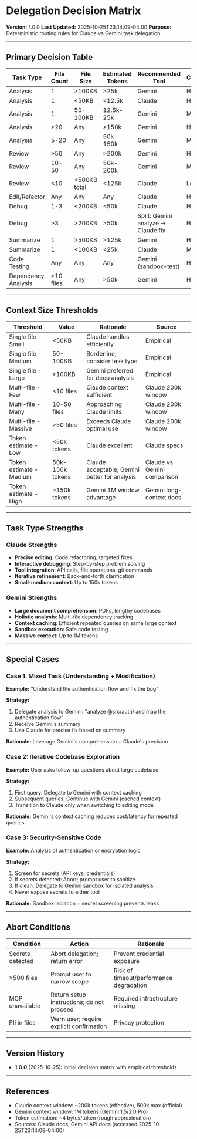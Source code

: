 # Delegation Decision Matrix

**Version:** 1.0.0
**Last Updated:** 2025-10-25T23:14:09-04:00
**Purpose:** Deterministic routing rules for Claude vs Gemini task delegation

---

## Primary Decision Table

| Task Type | File Count | File Size | Estimated Tokens | Recommended Tool | Confidence |
|-----------|------------|-----------|------------------|------------------|------------|
| Analysis | 1 | >100KB | >25k | Gemini | High |
| Analysis | 1 | <50KB | <12.5k | Claude | High |
| Analysis | 1 | 50-100KB | 12.5k-25k | Gemini | Medium |
| Analysis | >20 | Any | >150k | Gemini | High |
| Analysis | 5-20 | Any | 50k-150k | Gemini | Medium |
| Review | >50 | Any | >200k | Gemini | High |
| Review | 10-50 | Any | 50k-200k | Gemini | Medium |
| Review | <10 | <500KB total | <125k | Claude | Low |
| Edit/Refactor | Any | Any | Any | Claude | High |
| Debug | 1-3 | <200KB | <50k | Claude | High |
| Debug | >3 | >200KB | >50k | Split: Gemini analyze → Claude fix | High |
| Summarize | 1 | >500KB | >125k | Gemini | High |
| Summarize | 1 | <100KB | <25k | Claude | Medium |
| Code Testing | Any | Any | Any | Gemini (sandbox-test) | High |
| Dependency Analysis | >10 files | Any | >50k | Gemini | High |

---

## Context Size Thresholds

| Threshold | Value | Rationale | Source |
|-----------|-------|-----------|--------|
| Single file - Small | <50KB | Claude handles efficiently | Empirical |
| Single file - Medium | 50-100KB | Borderline; consider task type | Empirical |
| Single file - Large | >100KB | Gemini preferred for deep analysis | Empirical |
| Multi-file - Few | <10 files | Claude context sufficient | Claude 200k window |
| Multi-file - Many | 10-50 files | Approaching Claude limits | Claude 200k window |
| Multi-file - Massive | >50 files | Exceeds Claude optimal use | Claude 200k window |
| Token estimate - Low | <50k tokens | Claude excellent | Claude specs |
| Token estimate - Medium | 50k-150k tokens | Claude acceptable; Gemini better for analysis | Claude vs Gemini comparison |
| Token estimate - High | >150k tokens | Gemini 1M window advantage | Gemini long-context docs |

---

## Task Type Strengths

### Claude Strengths
- **Precise editing**: Code refactoring, targeted fixes
- **Interactive debugging**: Step-by-step problem solving
- **Tool integration**: API calls, file operations, git commands
- **Iterative refinement**: Back-and-forth clarification
- **Small-medium context**: Up to 150k tokens

### Gemini Strengths
- **Large document comprehension**: PDFs, lengthy codebases
- **Holistic analysis**: Multi-file dependency tracking
- **Context caching**: Efficient repeated queries on same large context
- **Sandbox execution**: Safe code testing
- **Massive context**: Up to 1M tokens

---

## Special Cases

### Case 1: Mixed Task (Understanding + Modification)
**Example:** "Understand the authentication flow and fix the bug"

**Strategy:**
1. Delegate analysis to Gemini: "analyze @src/auth/ and map the authentication flow"
2. Receive Gemini's summary
3. Use Claude for precise fix based on summary

**Rationale:** Leverage Gemini's comprehension + Claude's precision

### Case 2: Iterative Codebase Exploration
**Example:** User asks follow-up questions about large codebase

**Strategy:**
1. First query: Delegate to Gemini with context caching
2. Subsequent queries: Continue with Gemini (cached context)
3. Transition to Claude only when switching to editing mode

**Rationale:** Gemini's context caching reduces cost/latency for repeated queries

### Case 3: Security-Sensitive Code
**Example:** Analysis of authentication or encryption logic

**Strategy:**
1. Screen for secrets (API keys, credentials)
2. If secrets detected: Abort; prompt user to sanitize
3. If clean: Delegate to Gemini sandbox for isolated analysis
4. Never expose secrets to either tool

**Rationale:** Sandbox isolation + secret screening prevents leaks

---

## Abort Conditions

| Condition | Action | Rationale |
|-----------|--------|-----------|
| Secrets detected | Abort delegation; return error | Prevent credential exposure |
| >500 files | Prompt user to narrow scope | Risk of timeout/performance degradation |
| MCP unavailable | Return setup instructions; do not proceed | Required infrastructure missing |
| PII in files | Warn user; require explicit confirmation | Privacy protection |

---

## Version History

- **1.0.0** (2025-10-25): Initial decision matrix with empirical thresholds

---

## References

- Claude context window: ~200k tokens (effective), 500k max (official)
- Gemini context window: 1M tokens (Gemini 1.5/2.0 Pro)
- Token estimation: ~4 bytes/token (rough approximation)
- Sources: Claude docs, Gemini API docs (accessed 2025-10-25T23:14:09-04:00)
